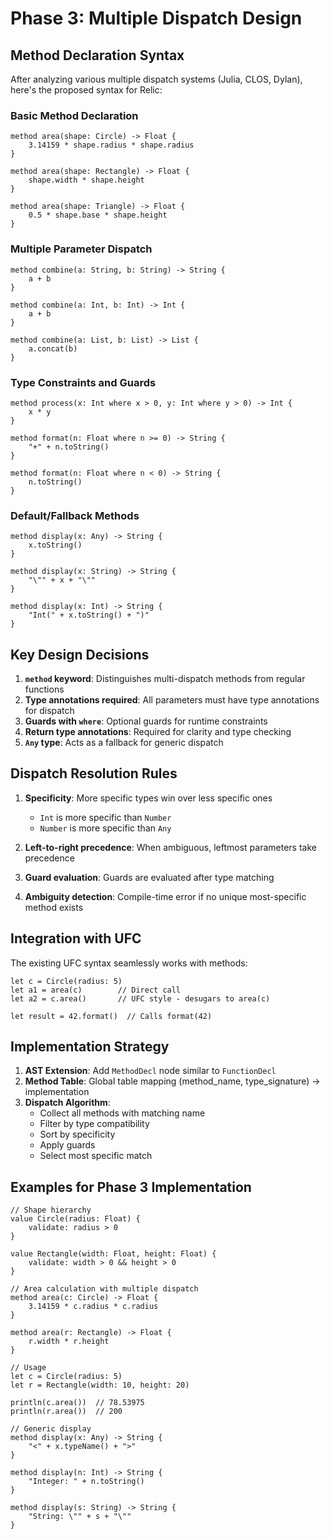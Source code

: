 # Phase 3: Multiple Dispatch Design

## Method Declaration Syntax

After analyzing various multiple dispatch systems (Julia, CLOS, Dylan), here's the proposed syntax for Relic:

### Basic Method Declaration

```relic
method area(shape: Circle) -> Float {
    3.14159 * shape.radius * shape.radius
}

method area(shape: Rectangle) -> Float {
    shape.width * shape.height
}

method area(shape: Triangle) -> Float {
    0.5 * shape.base * shape.height
}
```

### Multiple Parameter Dispatch

```relic
method combine(a: String, b: String) -> String {
    a + b
}

method combine(a: Int, b: Int) -> Int {
    a + b
}

method combine(a: List, b: List) -> List {
    a.concat(b)
}
```

### Type Constraints and Guards

```relic
method process(x: Int where x > 0, y: Int where y > 0) -> Int {
    x * y
}

method format(n: Float where n >= 0) -> String {
    "+" + n.toString()
}

method format(n: Float where n < 0) -> String {
    n.toString()
}
```

### Default/Fallback Methods

```relic
method display(x: Any) -> String {
    x.toString()
}

method display(x: String) -> String {
    "\"" + x + "\""
}

method display(x: Int) -> String {
    "Int(" + x.toString() + ")"
}
```

## Key Design Decisions

1. **`method` keyword**: Distinguishes multi-dispatch methods from regular functions
2. **Type annotations required**: All parameters must have type annotations for dispatch
3. **Guards with `where`**: Optional guards for runtime constraints
4. **Return type annotations**: Required for clarity and type checking
5. **`Any` type**: Acts as a fallback for generic dispatch

## Dispatch Resolution Rules

1. **Specificity**: More specific types win over less specific ones
   - `Int` is more specific than `Number`
   - `Number` is more specific than `Any`

2. **Left-to-right precedence**: When ambiguous, leftmost parameters take precedence

3. **Guard evaluation**: Guards are evaluated after type matching

4. **Ambiguity detection**: Compile-time error if no unique most-specific method exists

## Integration with UFC

The existing UFC syntax seamlessly works with methods:

```relic
let c = Circle(radius: 5)
let a1 = area(c)        // Direct call
let a2 = c.area()       // UFC style - desugars to area(c)

let result = 42.format()  // Calls format(42)
```

## Implementation Strategy

1. **AST Extension**: Add `MethodDecl` node similar to `FunctionDecl`
2. **Method Table**: Global table mapping (method_name, type_signature) -> implementation
3. **Dispatch Algorithm**: 
   - Collect all methods with matching name
   - Filter by type compatibility
   - Sort by specificity
   - Apply guards
   - Select most specific match

## Examples for Phase 3 Implementation

```relic
// Shape hierarchy
value Circle(radius: Float) {
    validate: radius > 0
}

value Rectangle(width: Float, height: Float) {
    validate: width > 0 && height > 0
}

// Area calculation with multiple dispatch
method area(c: Circle) -> Float {
    3.14159 * c.radius * c.radius
}

method area(r: Rectangle) -> Float {
    r.width * r.height
}

// Usage
let c = Circle(radius: 5)
let r = Rectangle(width: 10, height: 20)

println(c.area())  // 78.53975
println(r.area())  // 200

// Generic display
method display(x: Any) -> String {
    "<" + x.typeName() + ">"
}

method display(n: Int) -> String {
    "Integer: " + n.toString()
}

method display(s: String) -> String {
    "String: \"" + s + "\""
}
```
